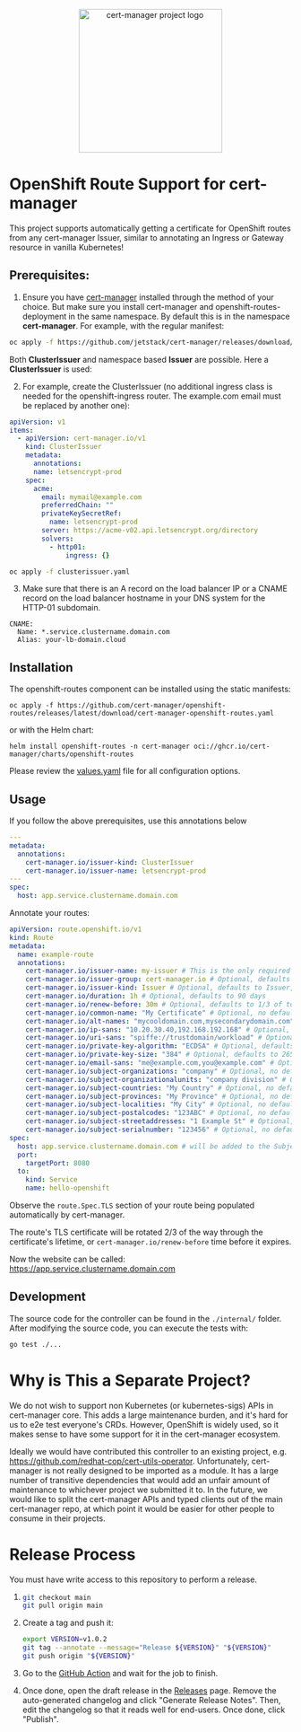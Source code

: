 <p align="center">
  <img src="https://raw.githubusercontent.com/cert-manager/cert-manager/d53c0b9270f8cd90d908460d69502694e1838f5f/logo/logo-small.png" height="256" width="256" alt="cert-manager project logo" />
</p>

# OpenShift Route Support for cert-manager

This project supports automatically getting a certificate for
OpenShift routes from any cert-manager Issuer, similar to annotating
an Ingress or Gateway resource in vanilla Kubernetes!

## Prerequisites:

1. Ensure you have [cert-manager](https://github.com/cert-manager/cert-manager) installed
   through the method of your choice. But make sure you install cert-manager and openshift-routes-deployment in the same namespace. By default this is in the namespace **cert-manager**.
   For example, with the regular manifest:

```sh
oc apply -f https://github.com/jetstack/cert-manager/releases/download/v1.13.3/cert-manager.yaml
```

Both **ClusterIssuer** and namespace based **Issuer** are possible. Here a **ClusterIssuer** is used:

2. For example, create the ClusterIssuer (no additional ingress class is needed for the openshift-ingress router. The example.com email must be replaced by another one):

```yaml
apiVersion: v1
items:
  - apiVersion: cert-manager.io/v1
    kind: ClusterIssuer
    metadata:
      annotations:
      name: letsencrypt-prod
    spec:
      acme:
        email: mymail@example.com
        preferredChain: ""
        privateKeySecretRef:
          name: letsencrypt-prod
        server: https://acme-v02.api.letsencrypt.org/directory
        solvers:
          - http01:
              ingress: {}
```

```sh
oc apply -f clusterissuer.yaml
```

3. Make sure that there is an A record on the load balancer IP or a CNAME record on the load balancer hostname in your DNS system for the HTTP-01 subdomain.

```
CNAME:
  Name: *.service.clustername.domain.com
  Alias: your-lb-domain.cloud
```

## Installation

The openshift-routes component can be installed using the static manifests:

```shell
oc apply -f https://github.com/cert-manager/openshift-routes/releases/latest/download/cert-manager-openshift-routes.yaml
```

or with the Helm chart:

```shell
helm install openshift-routes -n cert-manager oci://ghcr.io/cert-manager/charts/openshift-routes
```

Please review the [values.yaml](./deploy/chart/values.yaml) file for all configuration options.

## Usage

If you follow the above prerequisites, use this annotations below

```yaml
---
metadata:
  annotations:
    cert-manager.io/issuer-kind: ClusterIssuer
    cert-manager.io/issuer-name: letsencrypt-prod
---
spec:
  host: app.service.clustername.domain.com
```

Annotate your routes:

```yaml
apiVersion: route.openshift.io/v1
kind: Route
metadata:
  name: example-route
  annotations:
    cert-manager.io/issuer-name: my-issuer # This is the only required annotation
    cert-manager.io/issuer-group: cert-manager.io # Optional, defaults to cert-manager.io
    cert-manager.io/issuer-kind: Issuer # Optional, defaults to Issuer, could be ClusterIssuer or an External Issuer
    cert-manager.io/duration: 1h # Optional, defaults to 90 days
    cert-manager.io/renew-before: 30m # Optional, defaults to 1/3 of total certificate duration.
    cert-manager.io/common-name: "My Certificate" # Optional, no default.
    cert-manager.io/alt-names: "mycooldomain.com,mysecondarydomain.com" # Optional, no default
    cert-manager.io/ip-sans: "10.20.30.40,192.168.192.168" # Optional, no default
    cert-manager.io/uri-sans: "spiffe://trustdomain/workload" # Optional, no default
    cert-manager.io/private-key-algorithm: "ECDSA" # Optional, defaults to RSA
    cert-manager.io/private-key-size: "384" # Optional, defaults to 265 for ECDSA and 2048 for RSA
    cert-manager.io/email-sans: "me@example.com,you@example.com" # Optional, no default
    cert-manager.io/subject-organizations: "company" # Optional, no default
    cert-manager.io/subject-organizationalunits: "company division" # Optional, no default
    cert-manager.io/subject-countries: "My Country" # Optional, no default
    cert-manager.io/subject-provinces: "My Province" # Optional, no default
    cert-manager.io/subject-localities: "My City" # Optional, no default
    cert-manager.io/subject-postalcodes: "123ABC" # Optional, no default
    cert-manager.io/subject-streetaddresses: "1 Example St" # Optional, no default
    cert-manager.io/subject-serialnumber: "123456" # Optional, no default
spec:
  host: app.service.clustername.domain.com # will be added to the Subject Alternative Names of the CertificateRequest
  port:
    targetPort: 8080
  to:
    kind: Service
    name: hello-openshift
```

Observe the `route.Spec.TLS` section of your route being populated automatically by cert-manager.

The route's TLS certificate will be rotated 2/3 of the way through the certificate's lifetime, or
`cert-manager.io/renew-before` time before it expires.

Now the website can be called: https://app.service.clustername.domain.com

## Development

The source code for the controller can be found in the `./internal/` folder.
After modifying the source code, you can execute the tests with:

```sh
go test ./...
```

# Why is This a Separate Project?

We do not wish to support non Kubernetes (or kubernetes-sigs) APIs in cert-manager core. This adds
a large maintenance burden, and it's hard for us to e2e test everyone's CRDs. However, OpenShift is
widely used, so it makes sense to have some support for it in the cert-manager ecosystem.

Ideally we would have contributed this controller to an existing project, e.g.
https://github.com/redhat-cop/cert-utils-operator. Unfortunately, cert-manager is not really designed
to be imported as a module. It has a large number of transitive dependencies that would add an unfair
amount of maintenance to whichever project we submitted it to. In the future, we would like to split
the cert-manager APIs and typed clients out of the main cert-manager repo, at which point it would be
easier for other people to consume in their projects.

# Release Process

You must have write access to this repository to perform a release.

1. ```bash
   git checkout main
   git pull origin main
   ```

2. Create a tag and push it:

   ```bash
   export VERSION=v1.0.2
   git tag --annotate --message="Release ${VERSION}" "${VERSION}"
   git push origin "${VERSION}"
   ```

3. Go to the [GitHub Action](https://github.com/cert-manager/openshift-routes/actions) and wait
   for the job to finish.
4. Once done, open the draft release in the [Releases](https://github.com/cert-manager/openshift-routes/releases)
   page. Remove the auto-generated changelog and click "Generate Release Notes". Then, edit
   the changelog so that it reads well for end-users. Once done, click "Publish".
